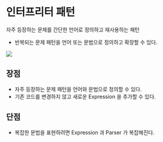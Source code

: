 # 인터프리터 패턴
자주 등장하는 문제를 간단한 언어로 정의하고 재사용하는 패턴

- 반복되는 문제 패턴을 언어 또는 문법으로 정의하고 확장할 수 있다.

![](https://user-images.githubusercontent.com/63090006/193780429-5b32bfe1-00d8-4140-bd86-2250e846d6eb.png)

## 장점
- 자주 등장하는 문제 패턴을 언어와 문법으로 정의할 수 있다.
- 기존 코드를 변경하지 않고 새로운 Expression 을 추가할 수 있다.

## 단점
- 복잡한 문법을 표현하려면 Expression 과 Parser 가 복잡해진다.